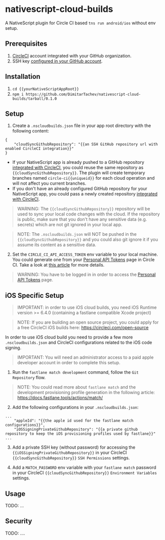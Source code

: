 # nativescript-cloud-builds
A NativeScript plugin for Circle CI based `tns run android/ios` without env setup.

## Prerequisites

1) [CircleCI](https://circleci.com/) account integrated with your GitHub organization.
2) SSH key [configured in your GitHub account](https://help.github.com/en/github/authenticating-to-github/adding-a-new-ssh-key-to-your-github-account).

## Installation

1) `cd {{yourNativeScriptAppRoot}}`
2) `npm i https://github.com/DimitarTachev/nativescript-cloud-builds/tarball/0.1.0`

## Setup

1) Create a `.nscloudbuilds.json` file in your app root directory with the following content:
```
{
    "cloudSyncGithubRepository": "{{an SSH GitHub repository url with enabled CircleCI integration}}"
}
```

* If your NativeScript app is already pushed to a GitHub repository [integrated with CircleCI](https://circleci.com/docs/2.0/project-build/#adding-projects), you could reuse the same repository as `{{cloudSyncGithubRepository}}`. The plugin will create temporary branches named `circle-ci{{uniqueid}}` for each cloud operation and will not affect you current branches.
* If you don't have an already configured GitHub repository for your NativeScript app, you could pass a newly created repository [integrated with CircleCI](https://circleci.com/docs/2.0/project-build/#adding-projects).

> WARNING: The `{{cloudSyncGithubRepository}}` repository will be used to sync your local code changes with the cloud. If the repository is public, make sure that you don't have any sensitive data (e.g. secrets) which are not git ignored in your local app.  

> NOTE: The `.nscloudbuilds.json` will NOT be pushed in the `{{cloudSyncGithubRepository}}` and you could also git ignore it if you assume its content as a sensitive data.
2) Set the `CIRCLE_CI_API_ACCESS_TOKEN` env variable to your local machine. You could generate one from your [Personal API Tokens](https://circleci.com/account/api) page in Circle CI. Take a look at [this article](https://circleci.com/docs/2.0/managing-api-tokens/#creating-a-personal-api-token) for more details.

> WARNING: You have to be logged in in order to access the [Personal API Tokens](https://circleci.com/account/api) page.  

## iOS Specific Setup

> IMPORTANT: in order to use iOS cloud builds, you need iOS Runtime version >= 6.4.0 (containing a fastlane compatible Xcode project)

> NOTE: If you are building an open source project, you could apply for a free CircleCI iOS builds here: https://circleci.com/open-source 

In order to use iOS cloud build you need to provide a few more `.nscloudbuilds.json` and CircleCI configurations related to the iOS code signing.

> IMPORTANT: You will need an administrator access to a paid apple developer account in order to complete this setup.

1) Run the `fastlane match development` command, follow the `Git Repository` flow. 

> NOTE: You could read more about `fastlane match` and the development provisioning profile generation in the following article: https://docs.fastlane.tools/actions/match/

2) Add the following configurations in your `.nscloudbuilds.json`:
```
...
    "appleId": "{{the apple id used for the fastlane match configurations}}",
    "iOSSigningPrivateGithubRepository": "{{a private github repository to keep the iOS provisioning profiles used by fastlane}}"
...
```

3) Add a private SSH key (without password) for accessing the `{{iOSSigningPrivateGithubRepository}}` in your CircleCI `{{cloudSyncGithubRepository}}` `SSH Permissions` settings.

4) Add a `MATCH_PASSWORD` env variable with your `fastlane match` password in your CircleCI `{{cloudSyncGithubRepository}}` `Environment Variables` settings.

## Usage

TODO: ...

## Security

TODO: ....